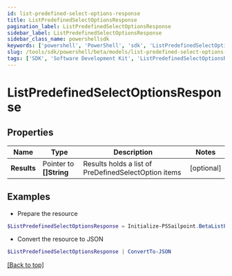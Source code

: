 ```yaml
---
id: list-predefined-select-options-response
title: ListPredefinedSelectOptionsResponse
pagination_label: ListPredefinedSelectOptionsResponse
sidebar_label: ListPredefinedSelectOptionsResponse
sidebar_class_name: powershellsdk
keywords: ['powershell', 'PowerShell', 'sdk', 'ListPredefinedSelectOptionsResponse'] 
slug: /tools/sdk/powershell/beta/models/list-predefined-select-options-response
tags: ['SDK', 'Software Development Kit', 'ListPredefinedSelectOptionsResponse']
---
```



# ListPredefinedSelectOptionsResponse

## Properties

Name | Type | Description | Notes
------------ | ------------- | ------------- | -------------
**Results** |  Pointer to **[]String** | Results holds a list of PreDefinedSelectOption items | [optional] 

## Examples

- Prepare the resource
```powershell
$ListPredefinedSelectOptionsResponse = Initialize-PSSailpoint.BetaListPredefinedSelectOptionsResponse  -Results null
```

- Convert the resource to JSON
```powershell
$ListPredefinedSelectOptionsResponse | ConvertTo-JSON
```


[[Back to top]](#) 

